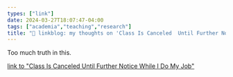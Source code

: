 ```yaml
---
types: ["link"]
date: 2024-03-27T18:07:47-04:00
tags: ["academia","teaching","research"]
title: "🔗 linkblog: my thoughts on 'Class Is Canceled  Until Further Notice  While I Do My Job'"
---
```

Too much truth in this.

[link to "Class Is Canceled  Until Further Notice  While I Do My Job"](https://www.mcsweeneys.net/articles/class-is-canceled-until-further-notice-while-i-do-my-job)
